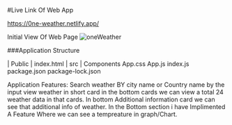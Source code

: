 #Live Link Of Web App

https://0ne-weather.netlify.app/

Initial View Of Web Page 
![oneWeather](https://github.com/shrijit01/oneweather-FE/assets/79890217/8c63d032-9d75-4ba6-8c92-0b7c6e8c5db1)

###Application Structure 

  | Public
     | index.html
  | src
     | Components
     App.css
     App.js
     index.js
  package.json
  package-lock.json
  
Application Features: 
Search weather BY city name or Country name by the input
view weather in short card in the bottom cards we can view a total 24 weather data in that cards.
In bottom Additional information card we can see that additional info of weather.
In the Bottom section i have Implimented A Feature Where we can see a tempreature in graph/Chart.   
